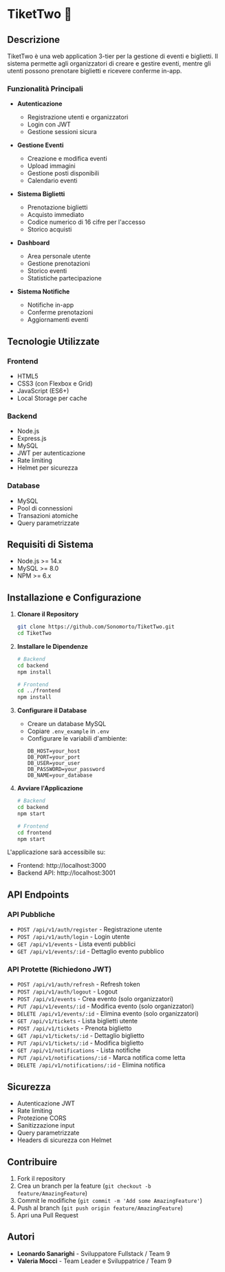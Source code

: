 # TiketTwo 🎫

## Descrizione
TiketTwo è una web application 3-tier per la gestione di eventi e biglietti. Il sistema permette agli organizzatori di creare e gestire eventi, mentre gli utenti possono prenotare biglietti e ricevere conferme in-app.

### Funzionalità Principali
- **Autenticazione**
  - Registrazione utenti e organizzatori
  - Login con JWT
  - Gestione sessioni sicura

- **Gestione Eventi**
  - Creazione e modifica eventi
  - Upload immagini
  - Gestione posti disponibili
  - Calendario eventi

- **Sistema Biglietti**
  - Prenotazione biglietti
  - Acquisto immediato
  - Codice numerico di 16 cifre per l'accesso
  - Storico acquisti

- **Dashboard**
  - Area personale utente
  - Gestione prenotazioni
  - Storico eventi
  - Statistiche partecipazione

- **Sistema Notifiche**
  - Notifiche in-app
  - Conferme prenotazioni
  - Aggiornamenti eventi

## Tecnologie Utilizzate

### Frontend
- HTML5
- CSS3 (con Flexbox e Grid)
- JavaScript (ES6+)
- Local Storage per cache

### Backend
- Node.js
- Express.js
- MySQL
- JWT per autenticazione
- Rate limiting
- Helmet per sicurezza

### Database
- MySQL
- Pool di connessioni
- Transazioni atomiche
- Query parametrizzate

## Requisiti di Sistema
- Node.js >= 14.x
- MySQL >= 8.0
- NPM >= 6.x

## Installazione e Configurazione

1. **Clonare il Repository**
   ```bash
   git clone https://github.com/Sonomorto/TiketTwo.git
   cd TiketTwo
   ```

2. **Installare le Dipendenze**
   ```bash
   # Backend
   cd backend
   npm install

   # Frontend
   cd ../frontend
   npm install
   ```

3. **Configurare il Database**
   - Creare un database MySQL
   - Copiare `.env_example` in `.env`
   - Configurare le variabili d'ambiente:
     ```env
     DB_HOST=your_host
     DB_PORT=your_port
     DB_USER=your_user
     DB_PASSWORD=your_password
     DB_NAME=your_database
     ```

4. **Avviare l'Applicazione**
   ```bash
   # Backend
   cd backend
   npm start

   # Frontend
   cd frontend
   npm start
   ```

L'applicazione sarà accessibile su:
- Frontend: http://localhost:3000
- Backend API: http://localhost:3001

## API Endpoints

### API Pubbliche
- `POST /api/v1/auth/register` - Registrazione utente
- `POST /api/v1/auth/login` - Login utente
- `GET /api/v1/events` - Lista eventi pubblici
- `GET /api/v1/events/:id` - Dettaglio evento pubblico

### API Protette (Richiedono JWT)
- `POST /api/v1/auth/refresh` - Refresh token
- `POST /api/v1/auth/logout` - Logout
- `POST /api/v1/events` - Crea evento (solo organizzatori)
- `PUT /api/v1/events/:id` - Modifica evento (solo organizzatori)
- `DELETE /api/v1/events/:id` - Elimina evento (solo organizzatori)
- `GET /api/v1/tickets` - Lista biglietti utente
- `POST /api/v1/tickets` - Prenota biglietto
- `GET /api/v1/tickets/:id` - Dettaglio biglietto
- `PUT /api/v1/tickets/:id` - Modifica biglietto
- `GET /api/v1/notifications` - Lista notifiche
- `PUT /api/v1/notifications/:id` - Marca notifica come letta
- `DELETE /api/v1/notifications/:id` - Elimina notifica

## Sicurezza
- Autenticazione JWT
- Rate limiting
- Protezione CORS
- Sanitizzazione input
- Query parametrizzate
- Headers di sicurezza con Helmet

## Contribuire
1. Fork il repository
2. Crea un branch per la feature (`git checkout -b feature/AmazingFeature`)
3. Commit le modifiche (`git commit -m 'Add some AmazingFeature'`)
4. Push al branch (`git push origin feature/AmazingFeature`)
5. Apri una Pull Request

## Autori
- **Leonardo Sanarighi** - Sviluppatore Fullstack / Team 9
- **Valeria Mocci** - Team Leader e Sviluppatrice / Team 9